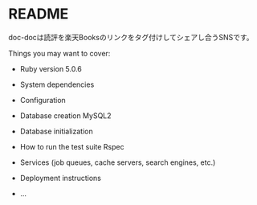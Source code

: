 # README

doc-docは読評を楽天Booksのリンクをタグ付けしてシェアし合うSNSです。

Things you may want to cover:

* Ruby version
5.0.6

* System dependencies

* Configuration

* Database creation
MySQL2 
* Database initialization

* How to run the test suite
Rspec

* Services (job queues, cache servers, search engines, etc.)

* Deployment instructions

* ...
